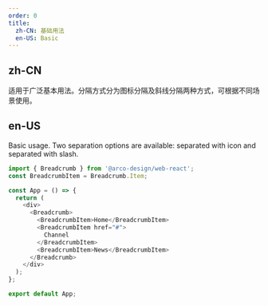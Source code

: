 ```yaml
---
order: 0
title:
  zh-CN: 基础用法
  en-US: Basic
---
```


## zh-CN

适用于广泛基本用法。分隔方式分为图标分隔及斜线分隔两种方式，可根据不同场景使用。

## en-US

Basic usage. Two separation options are available: separated with icon and separated with slash.

```js
import { Breadcrumb } from '@arco-design/web-react';
const BreadcrumbItem = Breadcrumb.Item;

const App = () => {
  return (
    <div>
      <Breadcrumb>
        <BreadcrumbItem>Home</BreadcrumbItem>
        <BreadcrumbItem href="#">
          Channel
        </BreadcrumbItem>
        <BreadcrumbItem>News</BreadcrumbItem>
      </Breadcrumb>
    </div>
  );
};

export default App;
```
